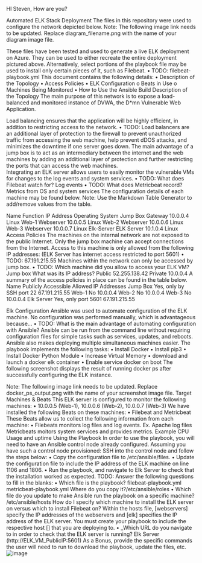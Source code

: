 HI Steven, How are you?

Automated ELK Stack Deployment
The files in this repository were used to configure the network depicted below.
Note: The following image link needs to be updated. Replace diagram_filename.png with the name of your diagram image file.
 
These files have been tested and used to generate a live ELK deployment on Azure. They can be used to either recreate the entire deployment pictured above. Alternatively, select portions of the playbook file may be used to install only certain pieces of it, such as Filebeat.
•	TODO: filebeat-playbook.yml
This document contains the following details:
•	Description of the Topology
•	Access Policies
•	ELK Configuration
o	Beats in Use
o	Machines Being Monitored
•	How to Use the Ansible Build
Description of the Topology
The main purpose of this network is to expose a load-balanced and monitored instance of DVWA, the D*mn Vulnerable Web Application.

Load balancing ensures that the application will be highly efficient, in addition to restricting access to the network.
•	TODO: Load balancers are an additional layer of protection to the firewall to prevent unauthorized traffic from accessing the web machine, help prevent dDOS attacks, and minimizes the downtime if one server goes down. The main advantage of a jump box is to act as an intermediary between the internet and the web machines by adding an additional layer of protection and further restricting the ports that can access the web machines.  
Integrating an ELK server allows users to easily monitor the vulnerable VMs for changes to the log events and system services.
•	TODO: What does Filebeat watch for? Log events
•	TODO: What does Metricbeat record? Metrics from OS and system services
The configuration details of each machine may be found below. Note: Use the Markdown Table Generator to add/remove values from the table.

Name	Function	IP Address	Operating System
Jump Box	Gateway	10.0.0.4	Linux
Web-1	Webserver	10.0.0.5	Linux
Web-2	Webserver	10.0.0.6	Linux
Web-3	Webserver	10.0.0.7	Linux
Elk-Server	ELK Server	10.1.0.4	Linux
Access Policies
The machines on the internal network are not exposed to the public Internet.
Only the jump box machine can accept connections from the Internet. Access to this machine is only allowed from the following IP addresses: (ELK Server has internet access restricted to port 5601)
•	TODO: 67.191.215.55
Machines within the network can only be accessed by jump box.
•	TODO: Which machine did you allow to access your ELK VM? Jump box What was its IP address? Public 52.255.138.42 Private 10.0.0.4
A summary of the access policies in place can be found in the table below.
Name	Publicly Accessible	Allowed IP Addresses
Jump Box	Yes, only by SSH port 22	67.191.215.55
Web-1	No	10.0.0.4
Web-2	No	10.0.0.4
Web-3	No	10.0.0.4
Elk Server	Yes, only port 5601	 67.191.215.55
		
Elk Configuration
Ansible was used to automate configuration of the ELK machine. No configuration was performed manually, which is advantageous because...
•	TODO: What is the main advantage of automating configuration with Ansible? Ansible can be run from the command line without requiring configuration files for simple tasks such as services, updates, and reboots. Ansible also makes deploying multiple simultaneous machines easier.
The playbook implements the following tasks:
•	Install Docker
•	Install pip3
•	Install Docker Python Module
•	Increase Virtual Memory
•	download and launch a docker elk container
•	Enable service docker on boot
The following screenshot displays the result of running docker ps after successfully configuring the ELK instance.
 
Note: The following image link needs to be updated. Replace docker_ps_output.png with the name of your screenshot image file.
Target Machines & Beats
This ELK server is configured to monitor the following machines:
•	10.0.0.5 (Web-1), 10.0.0.6 (Web-2), 10.0.0.7 (Web-3)
We have installed the following Beats on these machines:
•	Filebeat and Metricbeat
These Beats allow us to collect the following information from each machine:
•	Filebeats monitors log files and log events.  Ex. Apache log files Metricbeats moitors system services and provides metrics. Example CPU Usage and uptime
Using the Playbook
In order to use the playbook, you will need to have an Ansible control node already configured. Assuming you have such a control node provisioned:
SSH into the control node and follow the steps below:
•	Copy the configuration file to /etc/ansible/files.
•	Update the configuration file to include the IP address of the ELK machine on line 1106 and 1806.
•	Run the playbook, and navigate to Elk Server to check that the installation worked as expected.
TODO: Answer the following questions to fill in the blanks:
•	Which file is the playbook? filebeat-playbook.yml  metricbeat-playbook.yml Where do you copy it?/etc/ansible/roles
•	Which file do you update to make Ansible run the playbook on a specific machine? /etc/ansible/hosts How do I specify which machine to install the ELK server on versus which to install Filebeat on? Within the hosts file, [webservers] specify the IP addresses of the webservers and [elk] specifies the IP address of the ELK server.  You must create your playbook to include the respective host [] that you are deploying to.
•	_Which URL do you navigate to in order to check that the ELK server is running? Elk Server (http://ELK_VM_PublicIP:5601)
As a Bonus, provide the specific commands the user will need to run to download the playbook, update the files, etc.
![image](https://user-images.githubusercontent.com/100813514/156473945-276b9473-e2c1-4362-9e18-d82c6710dac0.png)
